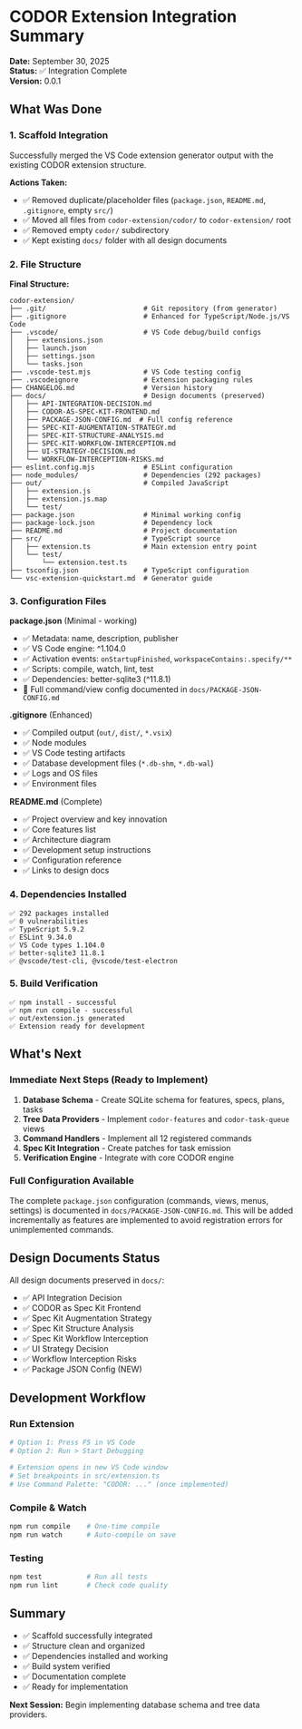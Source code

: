 # CODOR Extension Integration Summary

**Date:** September 30, 2025  
**Status:** ✅ Integration Complete  
**Version:** 0.0.1

## What Was Done

### 1. Scaffold Integration
Successfully merged the VS Code extension generator output with the existing CODOR extension structure.

**Actions Taken:**
- ✅ Removed duplicate/placeholder files (`package.json`, `README.md`, `.gitignore`, empty `src/`)
- ✅ Moved all files from `codor-extension/codor/` to `codor-extension/` root
- ✅ Removed empty `codor/` subdirectory
- ✅ Kept existing `docs/` folder with all design documents

### 2. File Structure
**Final Structure:**
```
codor-extension/
├── .git/                        # Git repository (from generator)
├── .gitignore                   # Enhanced for TypeScript/Node.js/VS Code
├── .vscode/                     # VS Code debug/build configs
│   ├── extensions.json
│   ├── launch.json
│   ├── settings.json
│   └── tasks.json
├── .vscode-test.mjs             # VS Code testing config
├── .vscodeignore                # Extension packaging rules
├── CHANGELOG.md                 # Version history
├── docs/                        # Design documents (preserved)
│   ├── API-INTEGRATION-DECISION.md
│   ├── CODOR-AS-SPEC-KIT-FRONTEND.md
│   ├── PACKAGE-JSON-CONFIG.md  # Full config reference
│   ├── SPEC-KIT-AUGMENTATION-STRATEGY.md
│   ├── SPEC-KIT-STRUCTURE-ANALYSIS.md
│   ├── SPEC-KIT-WORKFLOW-INTERCEPTION.md
│   ├── UI-STRATEGY-DECISION.md
│   └── WORKFLOW-INTERCEPTION-RISKS.md
├── eslint.config.mjs            # ESLint configuration
├── node_modules/                # Dependencies (292 packages)
├── out/                         # Compiled JavaScript
│   ├── extension.js
│   ├── extension.js.map
│   └── test/
├── package.json                 # Minimal working config
├── package-lock.json            # Dependency lock
├── README.md                    # Project documentation
├── src/                         # TypeScript source
│   ├── extension.ts             # Main extension entry point
│   └── test/
│       └── extension.test.ts
├── tsconfig.json                # TypeScript configuration
└── vsc-extension-quickstart.md  # Generator guide
```

### 3. Configuration Files

**package.json** (Minimal - working)
- ✅ Metadata: name, description, publisher
- ✅ VS Code engine: ^1.104.0
- ✅ Activation events: `onStartupFinished`, `workspaceContains:.specify/**`
- ✅ Scripts: compile, watch, lint, test
- ✅ Dependencies: better-sqlite3 (^11.8.1)
- 📝 Full command/view config documented in `docs/PACKAGE-JSON-CONFIG.md`

**.gitignore** (Enhanced)
- ✅ Compiled output (`out/`, `dist/`, `*.vsix`)
- ✅ Node modules
- ✅ VS Code testing artifacts
- ✅ Database development files (`*.db-shm`, `*.db-wal`)
- ✅ Logs and OS files
- ✅ Environment files

**README.md** (Complete)
- ✅ Project overview and key innovation
- ✅ Core features list
- ✅ Architecture diagram
- ✅ Development setup instructions
- ✅ Configuration reference
- ✅ Links to design docs

### 4. Dependencies Installed
```
✅ 292 packages installed
✅ 0 vulnerabilities
✅ TypeScript 5.9.2
✅ ESLint 9.34.0
✅ VS Code types 1.104.0
✅ better-sqlite3 11.8.1
✅ @vscode/test-cli, @vscode/test-electron
```

### 5. Build Verification
```
✅ npm install - successful
✅ npm run compile - successful
✅ out/extension.js generated
✅ Extension ready for development
```

## What's Next

### Immediate Next Steps (Ready to Implement)
1. **Database Schema** - Create SQLite schema for features, specs, plans, tasks
2. **Tree Data Providers** - Implement `codor-features` and `codor-task-queue` views
3. **Command Handlers** - Implement all 12 registered commands
4. **Spec Kit Integration** - Create patches for task emission
5. **Verification Engine** - Integrate with core CODOR engine

### Full Configuration Available
The complete `package.json` configuration (commands, views, menus, settings) is documented in `docs/PACKAGE-JSON-CONFIG.md`. This will be added incrementally as features are implemented to avoid registration errors for unimplemented commands.

## Design Documents Status
All design documents preserved in `docs/`:
- ✅ API Integration Decision
- ✅ CODOR as Spec Kit Frontend
- ✅ Spec Kit Augmentation Strategy
- ✅ Spec Kit Structure Analysis
- ✅ Spec Kit Workflow Interception
- ✅ UI Strategy Decision
- ✅ Workflow Interception Risks
- ✅ Package JSON Config (NEW)

## Development Workflow

### Run Extension
```bash
# Option 1: Press F5 in VS Code
# Option 2: Run > Start Debugging

# Extension opens in new VS Code window
# Set breakpoints in src/extension.ts
# Use Command Palette: "CODOR: ..." (once implemented)
```

### Compile & Watch
```bash
npm run compile    # One-time compile
npm run watch      # Auto-compile on save
```

### Testing
```bash
npm test           # Run all tests
npm run lint       # Check code quality
```

## Summary
- ✅ Scaffold successfully integrated
- ✅ Structure clean and organized
- ✅ Dependencies installed and working
- ✅ Build system verified
- ✅ Documentation complete
- ✅ Ready for implementation

**Next Session:** Begin implementing database schema and tree data providers.
